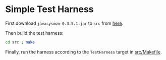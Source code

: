 # Simple Test Harness

First download `javasysmon-0.3.5.1.jar` to `src` from [here](https://jar-download.com/artifact-search/javasysmon).

Then build the test harness:

```bash
cd src ; make
```

Finally, run the harness according to the `TestHarness` target in [src/Makefile](src/Makefile).
